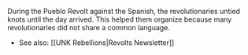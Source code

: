 During the Pueblo Revolt against the Spanish, the revolutionaries untied knots until the day arrived. This helped them organize because many revolutionaries did not share a common language.

* See also: [[UNK Rebellions|Revolts Newsletter]]